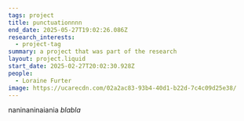```yaml
---
tags: project
title: punctuationnnn
end_date: 2025-05-27T19:02:26.086Z
research_interests:
  - project-tag
summary: a project that was part of the research
layout: project.liquid
start_date: 2025-02-27T20:02:30.928Z
people:
  - Loraine Furter
image: https://ucarecdn.com/02a2ac83-93b4-40d1-b22d-7c4c09d25e38/
---
```

naninaninaiania *blabla*
